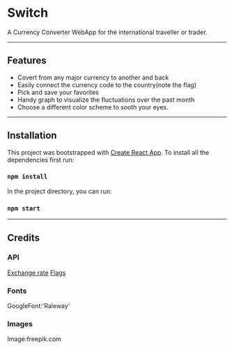 # Switch
A Currency Converter WebApp for the international traveller or trader. 

***

## Features
* Covert from any major currency to another and back
* Easily connect the currency code to the country(note the flag)
* Pick and save your favorites
* Handy graph to visualize the fluctuations over the past month
* Choose a different color scheme to sooth your eyes.

***

## Installation
This project was bootstrapped with [Create React App](https://github.com/facebook/create-react-app).
To install all the dependencies first run:
### `npm install`
In the project directory, you can run:
### `npm start`

***

## Credits

### API
[Exchange rate](https://exchangeratesapi.io/)
[Flags](https://restcountries.eu/)

### Fonts
GoogleFont:'Raleway'

### Images
Image:freepik.com




